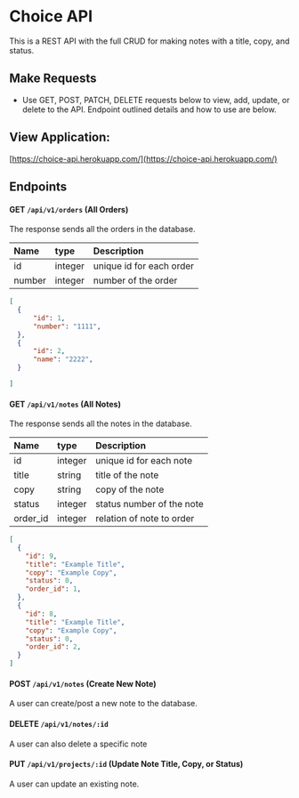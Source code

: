 # Choice API
This is a REST API with the full CRUD for making notes with a title, copy, and status.

## Make Requests
- Use GET, POST, PATCH, DELETE requests below to view, add, update, or delete to the API. Endpoint outlined details and how to use are below.

## View Application:
[https://choice-api.herokuapp.com/](https://choice-api.herokuapp.com/)

## Endpoints  

#### GET `/api/v1/orders` (All Orders)
The response sends all the orders in the database.


| Name         | type      | Description                                     |
| :------------|:----------|:------------------------------------------------|
| id           | integer   | unique id for each order                        |
| number       | integer   | number of the order                             |

```json
[
  {
      "id": 1,
      "number": "1111",
  },
  {
      "id": 2,
      "name": "2222",
  }

]
```

#### GET `/api/v1/notes` (All Notes)
The response sends all the notes in the database.

| Name         | type      | Description                                     |
| :------------|:----------|:------------------------------------------------|
| id           | integer   | unique id for each note                         |
| title       | string   | title of the note                                 |
| copy       | string   | copy of the note                                   |
| status       | integer   | status number of the note                       |
| order_id       | integer   | relation of note to order                     |

```json
[
  {
    "id": 9,
    "title": "Example Title",
    "copy": "Example Copy",
    "status": 0,
    "order_id": 1,
  },
  {
    "id": 8,
    "title": "Example Title",
    "copy": "Example Copy",
    "status": 0,
    "order_id": 2,
  }
]
```

#### POST `/api/v1/notes` (Create New Note)
A user can create/post a new note to the database.


#### DELETE `/api/v1/notes/:id`
A user can also delete a specific note


#### PUT `/api/v1/projects/:id` (Update Note Title, Copy, or Status)
A user can update an existing note.

